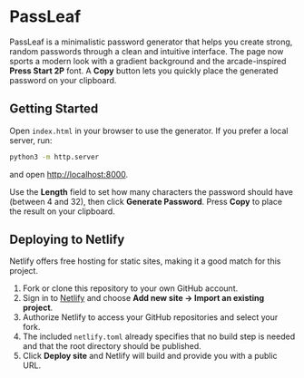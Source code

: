 # PassLeaf

PassLeaf is a minimalistic password generator that helps you create strong, random passwords through a clean and intuitive interface. The page now sports a modern look with a gradient background and the arcade-inspired **Press Start 2P** font. A **Copy** button lets you quickly place the generated password on your clipboard.


## Getting Started

Open `index.html` in your browser to use the generator. If you prefer a local server, run:

```bash
python3 -m http.server
```

and open <http://localhost:8000>.

Use the **Length** field to set how many characters the password should have (between 4 and 32), then click **Generate Password**. Press **Copy** to place the result on your clipboard.

## Deploying to Netlify

Netlify offers free hosting for static sites, making it a good match for this project.

1. Fork or clone this repository to your own GitHub account.
2. Sign in to [Netlify](https://netlify.com/) and choose **Add new site -> Import an existing project**.
3. Authorize Netlify to access your GitHub repositories and select your fork.
4. The included `netlify.toml` already specifies that no build step is needed and that the root directory should be published.
5. Click **Deploy site** and Netlify will build and provide you with a public URL.


